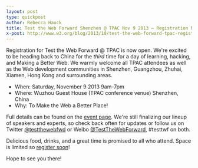 ```yaml
---
layout: post
type: quickpost
author: Rebecca Hauck
title: Test the Web Forward Shenzhen @ TPAC Nov 9 2013 – Registration Now Open!
x-post: http://www.w3.org/blog/2013/10/test-the-web-forward-tpac-registration-now-open/
---
```


Registration for Test the Web Forward @ TPAC is now open.  We're excited to 
be heading back to China for the *third* time for a day of learning, hacking,
and Making a Better Web. We warmly welcome all TPAC attendees as well as the 
Web development communities in Shenzhen, Guangzhou, Zhuhai, Xiamen, Hong 
Kong and surrounding areas.  

- When: Saturday, November 9 2013 9am-7pm
- Where: Wuzhou Guest House (TPAC conference venue)
       Shenzhen, China
- Why: To Make the Web a Better Place!

Full details can be found on the 
<a href="http://testthewebforward.org/events/2013/shenzhen.html">event page</a>.
We're still finalizing our lineup of speakers and experts, so check back often 
for updates or follow us on Twitter <a href="https://twitterq.com/testthewebfwd">@testthewebfwd</a> 
or Weibo <a href="http://s.weibo.com/weibo/testthewebforward">@TestTheWebForward</a>, #testtwf on both.

Delicious food, drinks, and a great time is promised to all who attend. Space 
is limited so <a href="https://testtwf-shenzhen-2013.eventbrite.com/">register soon</a>!

Hope to see you there!
